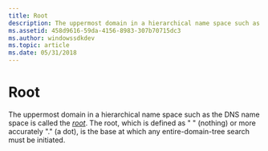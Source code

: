 ```yaml
---
title: Root
description: The uppermost domain in a hierarchical name space such as the DNS name space is called the root. The root, which is defined as \ 0034; \ 0034; (nothing) or more accurately \ 0034;. \ 0034; (a dot), is the base at which any entire-domain-tree search must be initiated.
ms.assetid: 458d9616-59da-4156-8983-307b70715dc3
ms.author: windowssdkdev
ms.topic: article
ms.date: 05/31/2018
---
```


# Root

The uppermost domain in a hierarchical name space such as the DNS name space is called the [*root*](r-gly.md). The root, which is defined as " " (nothing) or more accurately "." (a dot), is the base at which any entire-domain-tree search must be initiated.

 

 




